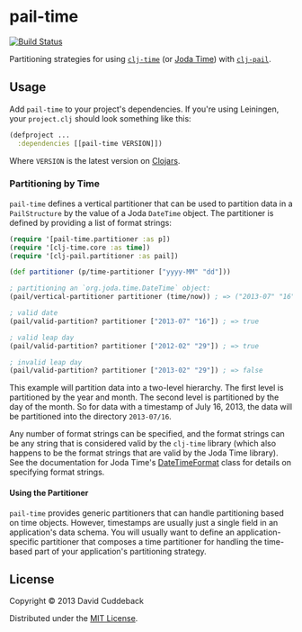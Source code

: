 # pail-time

[![Build Status](https://travis-ci.org/dcuddeback/pail-time.png?branch=master)](https://travis-ci.org/dcuddeback/pail-time)

Partitioning strategies for using [`clj-time`](https://github.com/clj-time/clj-time) (or [Joda
Time](http://joda-time.sourceforge.net/))  with
[`clj-pail`](https://github.com/dcuddeback/clj-pail).

## Usage

Add `pail-time` to your project's dependencies. If you're using Leiningen, your `project.clj` should
look something like this:

~~~clojure
(defproject ...
  :dependencies [[pail-time VERSION]])
~~~

Where `VERSION` is the latest version on [Clojars](https://clojars.org/pail-time).

### Partitioning by Time

`pail-time` defines a vertical partitioner that can be used to partition data in a `PailStructure`
by the value of a Joda `DateTime` object. The partitioner is defined by providing a list of format
strings:

~~~clojure
(require '[pail-time.partitioner :as p])
(require '[clj-time.core :as time])
(require '[clj-pail.partitioner :as pail])

(def partitioner (p/time-partitioner ["yyyy-MM" "dd"]))

; partitioning an `org.joda.time.DateTime` object:
(pail/vertical-partitioner partitioner (time/now)) ; => ("2013-07" "16")

; valid date
(pail/valid-partition? partitioner ["2013-07" "16"]) ; => true

; valid leap day
(pail/valid-partition? partitioner ["2012-02" "29"]) ; => true

; invalid leap day
(pail/valid-partition? partitioner ["2013-02" "29"]) ; => false
~~~

This example will partition data into a two-level hierarchy. The first level is partitioned by the
year and month. The second level is partitioned by the day of the month. So for data with a
timestamp of July 16, 2013, the data will be partitioned into the directory `2013-07/16`.

Any number of format strings can be specified, and the format strings can be any string that is
considered valid by the `clj-time` library (which also happens to be the format strings that are
valid by the Joda Time library). See the documentation for Joda Time's
[DateTimeFormat](http://joda-time.sourceforge.net/api-release/org/joda/time/format/DateTimeFormat.html)
class for details on specifying format strings.

#### Using the Partitioner

`pail-time` provides generic partitioners that can handle partitioning based on time objects.
However, timestamps are usually just a single field in an application's data schema. You will
usually want to define an application-specific partitioner that composes a time partitioner for
handling the time-based part of your application's partitioning strategy.

## License

Copyright © 2013 David Cuddeback

Distributed under the [MIT License](LICENSE).
